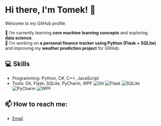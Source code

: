 # Hi there, I'm Tomek! 👋  
Welcome to my GitHub profile.

🌱 I’m currently learning **core machine learning concepts** and exploring **data science**.  
💼 I'm working on **a personal finance tracker using Python (Flask + SQLite)** and improving my **weather prediction project** for GitHub.  

## 💻 Skills  
- Programming: Python, C#, C++, JavaScript  
- Tools: Git, Flask, SQLite, PyCharm, WPF
![Git](https://img.shields.io/badge/-Git-F05032?logo=git&logoColor=white&style=flat-square)
![Flask](https://img.shields.io/badge/-Flask-000000?logo=flask&logoColor=white&style=flat-square)
![SQLite](https://img.shields.io/badge/-SQLite-003B57?logo=sqlite&logoColor=white&style=flat-square)
![PyCharm](https://img.shields.io/badge/-PyCharm-000000?logo=pycharm&logoColor=white&style=flat-square)
![WPF](https://img.shields.io/badge/-WPF-5C2D91?logo=.net&logoColor=white&style=flat-square)


## 📫 How to reach me:
- [Email](mailto:tomasznajduch212@gmail.com)
  
<!--## 📈 GitHub Stats  
![Your GitHub Stats](https://github-readme-stats.vercel.app/api?username=your-username&show_icons=true&theme=radical)  


- [LinkedIn](https://linkedin.com/in/your-profile)  
  


![GitHub Stats](https://github-readme-stats.vercel.app/api?username=tomnaj&show_icons=true&theme=radical)

![GitHub Contributions](https://activity-graph.herokuapp.com/graph?username=tomnaj&theme=dracula)

![Python](https://img.shields.io/badge/-Python-3776AB?style=flat-square&logo=python&logoColor=white)-->
